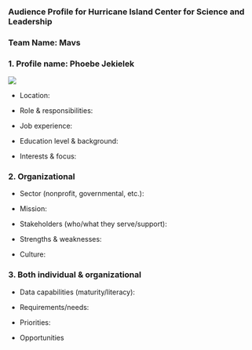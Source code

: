 ### Audience Profile for Hurricane Island Center for Science and Leadership 

### Team Name: Mavs

### 1. Profile name: Phoebe Jekielek

![](https://github.com/Wolverine7/Team-Mavs-ISQA8086---002/blob/master/D2D_Client.jpeg)


     
* Location:

* Role & responsibilities:

* Job experience:

* Education level & background:

* Interests & focus:

### 2. Organizational

* Sector (nonprofit, governmental, etc.):

* Mission:

* Stakeholders (who/what they serve/support):

* Strengths & weaknesses:

* Culture:

### 3. Both individual & organizational

* Data capabilities (maturity/literacy):

* Requirements/needs:

* Priorities:

* Opportunities
